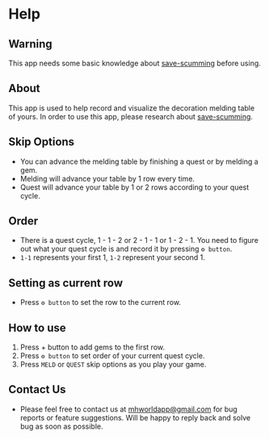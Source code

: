 # Help

## Warning
This app needs some basic knowledge about [save-scumming](https://www.reddit.com/r/MonsterHunter/comments/7ztagi/savescumming_and_you_an_indepth_tutorial_on_how/?ref=share&ref_source=link) before using.

## About
This app is used to help record and visualize the decoration melding table of yours. In order to use this app, please research about [save-scumming](https://www.reddit.com/r/MonsterHunter/comments/7ztagi/savescumming_and_you_an_indepth_tutorial_on_how/?ref=share&ref_source=link).

## Skip Options
* You can advance the melding table by finishing a quest or by melding a gem.
* Melding will advance your table by 1 row every time.
* Quest will advance your table by 1 or 2 rows according to your quest cycle.

## Order
* There is a quest cycle, 1 - 1 - 2 or 2 - 1 - 1 or 1 - 2 - 1. You need to figure out what your quest cycle is and record it by pressing `⚙︎ button`.
* `1-1` represents your first 1, `1-2` represent your second 1.

## Setting as current row
* Press `⚙︎ button` to set the row to the current row.

## How to use
1. Press + button to add gems to the first row.
2. Press `⚙︎ button` to set order of your current quest cycle.
3. Press `MELD` or `QUEST` skip options as you play your game.

## Contact Us
* Please feel free to contact us at mhworldapp@gmail.com for bug reports or feature suggestions. Will be happy to reply back and solve bug as soon as possible.
